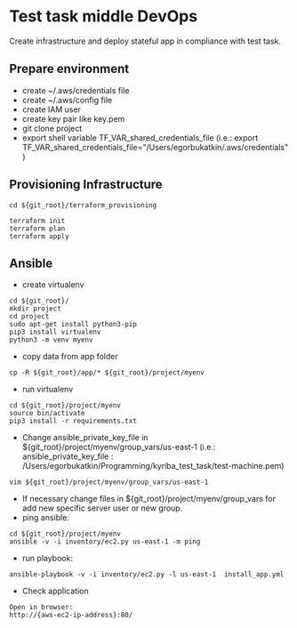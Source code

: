 # Test task middle DevOps
Create infrastructure and deploy stateful app in compliance with test task.

## Prepare environment
- create ~/.aws/credentials file
- create ~/.aws/config file
- create IAM user 
- create key pair like key.pem
- git clone project
- export shell variable TF_VAR_shared_credentials_file (i.e.: export TF_VAR_shared_credentials_file="/Users/egorbukatkin/.aws/credentials")
## Provisioning Infrastructure
```shell script
cd ${git_root}/terraform_provisioning
```

```shell script
terraform init
terraform plan
terraform apply
```

## Ansible
- create virtualenv
```shell script
cd ${git_root}/
mkdir project
cd project
sudo apt-get install python3-pip
pip3 install virtualenv
python3 -m venv myenv
```
- copy data from app folder
```shell script
cp -R ${git_root}/app/* ${git_root}/project/myenv
```
- run virtualenv
```shell script
cd ${git_root}/project/myenv
source bin/activate
pip3 install -r requirements.txt 
```
- Change ansible_private_key_file in ${git_root}/project/myenv/group_vars/us-east-1 (i.e.: ansible_private_key_file : /Users/egorbukatkin/Programming/kyriba_test_task/test-machine.pem)
```shell script
vim ${git_root}/project/myenv/group_vars/us-east-1
```
- If necessary change files in ${git_root}/project/myenv/group_vars for add new specific server user or new group.
- ping ansible:
```shell script
cd ${git_root}/project/myenv
ansible -v -i inventory/ec2.py us-east-1 -m ping
```
- run playbook:
```shell script
ansible-playbook -v -i inventory/ec2.py -l us-east-1  install_app.yml
```

- Check application
```
Open in browser:
http://{aws-ec2-ip-address}:80/
```